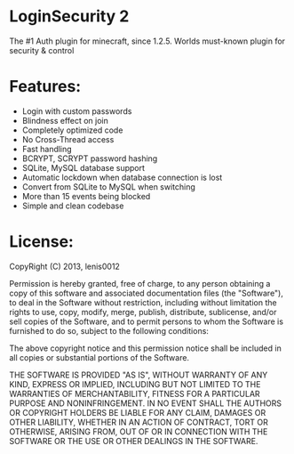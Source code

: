 LoginSecurity 2
==============
The #1 Auth plugin for minecraft, since 1.2.5. Worlds must-known plugin for security & control

Features:
========
- Login with custom passwords
- Blindness effect on join
- Completely optimized code
- No Cross-Thread access
- Fast handling
- BCRYPT, SCRYPT password hashing
- SQLite, MySQL database support
- Automatic lockdown when database connection is lost
- Convert from SQLite to MySQL when switching
- More than 15 events being blocked
- Simple and clean codebase

License:
=======

CopyRight (C) 2013, lenis0012


Permission is hereby granted, free of charge, to any person obtaining a copy of this software and associated documentation files (the "Software"), to deal in the Software without restriction, including without limitation the rights to use, copy, modify, merge, publish, distribute, sublicense, and/or sell copies of the Software, and to permit persons to whom the Software is furnished to do so, subject to the following conditions:

The above copyright notice and this permission notice shall be included in all copies or substantial portions of the Software.

THE SOFTWARE IS PROVIDED "AS IS", WITHOUT WARRANTY OF ANY KIND, EXPRESS OR IMPLIED, INCLUDING BUT NOT LIMITED TO THE WARRANTIES OF MERCHANTABILITY, FITNESS FOR A PARTICULAR PURPOSE AND NONINFRINGEMENT. IN NO EVENT SHALL THE AUTHORS OR COPYRIGHT HOLDERS BE LIABLE FOR ANY CLAIM, DAMAGES OR OTHER LIABILITY, WHETHER IN AN ACTION OF CONTRACT, TORT OR OTHERWISE, ARISING FROM, OUT OF OR IN CONNECTION WITH THE SOFTWARE OR THE USE OR OTHER DEALINGS IN THE SOFTWARE.
